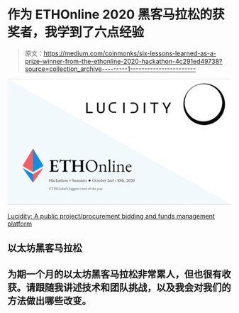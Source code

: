 # 作为 ETHOnline 2020 黑客马拉松的获奖者，我学到了六点经验

> 原文：<https://medium.com/coinmonks/six-lessons-learned-as-a-prize-winner-from-the-ethonline-2020-hackathon-4c291ed49738?source=collection_archive---------1----------------------->

![](img/616feb10e771a16f13fc00cd99cd900b.png)

[Lucidity: A public project/procurement bidding and funds management platform](https://hack.ethglobal.co/showcase/lucidity-recGnEuX8m3Q0UIjL)

## 以太坊黑客马拉松

## 为期一个月的以太坊黑客马拉松非常累人，但也很有收获。请跟随我讲述技术和团队挑战，以及我会对我们的方法做出哪些改变。